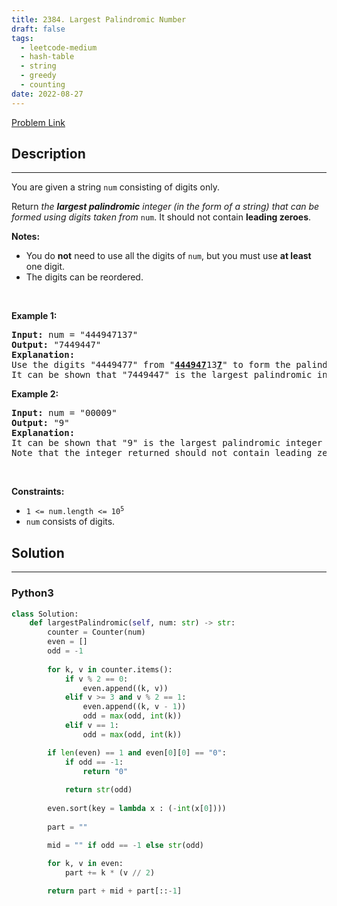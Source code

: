 ```yaml
---
title: 2384. Largest Palindromic Number
draft: false
tags: 
  - leetcode-medium
  - hash-table
  - string
  - greedy
  - counting
date: 2022-08-27
---
```


[Problem Link](https://leetcode.com/problems/largest-palindromic-number/)

## Description

---
<p>You are given a string <code>num</code> consisting of digits only.</p>

<p>Return <em>the <strong>largest palindromic</strong> integer (in the form of a string) that can be formed using digits taken from </em><code>num</code>. It should not contain <strong>leading zeroes</strong>.</p>

<p><strong>Notes:</strong></p>

<ul>
	<li>You do <strong>not</strong> need to use all the digits of <code>num</code>, but you must use <strong>at least</strong> one digit.</li>
	<li>The digits can be reordered.</li>
</ul>

<p>&nbsp;</p>
<p><strong class="example">Example 1:</strong></p>

<pre>
<strong>Input:</strong> num = &quot;444947137&quot;
<strong>Output:</strong> &quot;7449447&quot;
<strong>Explanation:</strong> 
Use the digits &quot;4449477&quot; from &quot;<u><strong>44494</strong></u><u><strong>7</strong></u>13<u><strong>7</strong></u>&quot; to form the palindromic integer &quot;7449447&quot;.
It can be shown that &quot;7449447&quot; is the largest palindromic integer that can be formed.
</pre>

<p><strong class="example">Example 2:</strong></p>

<pre>
<strong>Input:</strong> num = &quot;00009&quot;
<strong>Output:</strong> &quot;9&quot;
<strong>Explanation:</strong> 
It can be shown that &quot;9&quot; is the largest palindromic integer that can be formed.
Note that the integer returned should not contain leading zeroes.
</pre>

<p>&nbsp;</p>
<p><strong>Constraints:</strong></p>

<ul>
	<li><code>1 &lt;= num.length &lt;= 10<sup>5</sup></code></li>
	<li><code>num</code> consists of digits.</li>
</ul>


## Solution

---
### Python3
``` py title='largest-palindromic-number'
class Solution:
    def largestPalindromic(self, num: str) -> str:
        counter = Counter(num)
        even = []
        odd = -1
        
        for k, v in counter.items():
            if v % 2 == 0:
                even.append((k, v))
            elif v >= 3 and v % 2 == 1:
                even.append((k, v - 1))
                odd = max(odd, int(k))
            elif v == 1:
                odd = max(odd, int(k))

        if len(even) == 1 and even[0][0] == "0":
            if odd == -1:
                return "0"
            
            return str(odd)
        
        even.sort(key = lambda x : (-int(x[0])))
        
        part = ""

        mid = "" if odd == -1 else str(odd)
        
        for k, v in even:
            part += k * (v // 2)

        return part + mid + part[::-1]
                
```

